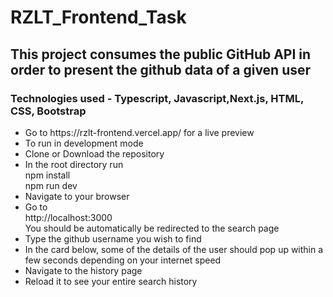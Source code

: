 <h1>RZLT_Frontend_Task</h1>
<h2>This project consumes the public GitHub API in order to present the github data of a given user</h2> 
<h3>Technologies used - Typescript, Javascript,Next.js, HTML, CSS, Bootstrap</h3>
<ul>
       <li>Go to https://rzlt-frontend.vercel.app/ for a live preview</li>
       <li>To run in development mode</li>
       <li>Clone or Download the repository</li>
       <li>In the root directory run 
      <br>npm install
     <br>npm run dev</li>
       <li>Navigate to your browser</li>
       <li>Go to <br>
              http://localhost:3000 <br>
              You should be automatically be redirected to the search page</li>
       <li>Type the github username you wish to find</li>
       <li>In the card below, some of the details of the user should pop up within a few seconds depending on your internet speed</li>
       <li>Navigate to the history page</li>
       <li>Reload it to see your entire search history</li>
</ul>

